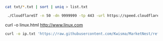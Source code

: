 ```bash
cat txt/*.txt | sort | uniq > list.txt
```

```bash
 ./CloudflareST -n 50 -dn 9999999 -tp 443 -url https://speed.cloudflare.com/__down?bytes=500000000 -tlr 0 -f list.txt
```

curl -o linux.html http://www.linux.com
```bash
curl -o ip.txt 'https://raw.githubusercontent.com/Kwisma/MarketNest/refs/heads/main/cftest/asn/AS45102.txt'
```
